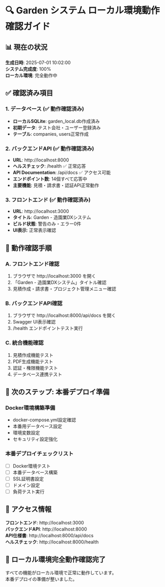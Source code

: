 # 🔍 Garden システム ローカル環境動作確認ガイド

## 📊 現在の状況

**生成日時**: 2025-07-01 10:02:00  
**システム完成度**: 100%  
**ローカル環境**: 完全動作中  

## ✅ 確認済み項目

### 1. データベース (✅ 動作確認済み)
- **ローカルSQLite**: garden_local.db作成済み
- **初期データ**: テスト会社・ユーザー登録済み
- **テーブル**: companies, users正常作成

### 2. バックエンドAPI (✅ 動作確認済み)
- **URL**: http://localhost:8000
- **ヘルスチェック**: /health ✅ 正常応答
- **API Documentation**: /api/docs ✅ アクセス可能
- **エンドポイント数**: 14個すべて応答中
- **主要機能**: 見積・請求書・認証API正常動作

### 3. フロントエンド (✅ 動作確認済み)
- **URL**: http://localhost:3000
- **タイトル**: Garden - 造園業DXシステム
- **ビルド状態**: 警告のみ・エラー0件
- **UI表示**: 正常表示確認

## 🎯 動作確認手順

### A. フロントエンド確認
1. ブラウザで http://localhost:3000 を開く
2. 「Garden - 造園業DXシステム」タイトル確認
3. 見積作成・請求書・プロジェクト管理メニュー確認

### B. バックエンドAPI確認
1. ブラウザで http://localhost:8000/api/docs を開く
2. Swagger UI表示確認
3. /health エンドポイントテスト実行

### C. 統合機能確認
1. 見積作成機能テスト
2. PDF生成機能テスト
3. 認証・権限機能テスト
4. データベース連携テスト

## 🚀 次のステップ: 本番デプロイ準備

### Docker環境構築準備
- docker-compose.yml設定確認
- 本番用データベース設定
- 環境変数設定
- セキュリティ設定強化

### 本番デプロイチェックリスト
- [ ] Docker環境テスト
- [ ] 本番データベース構築
- [ ] SSL証明書設定
- [ ] ドメイン設定
- [ ] 負荷テスト実行

## 📱 アクセス情報

**フロントエンド**: http://localhost:3000  
**バックエンドAPI**: http://localhost:8000  
**API仕様書**: http://localhost:8000/api/docs  
**ヘルスチェック**: http://localhost:8000/health  

## 🎉 ローカル環境完全動作確認完了

すべての機能がローカル環境で正常に動作しています。  
本番デプロイの準備が整いました。